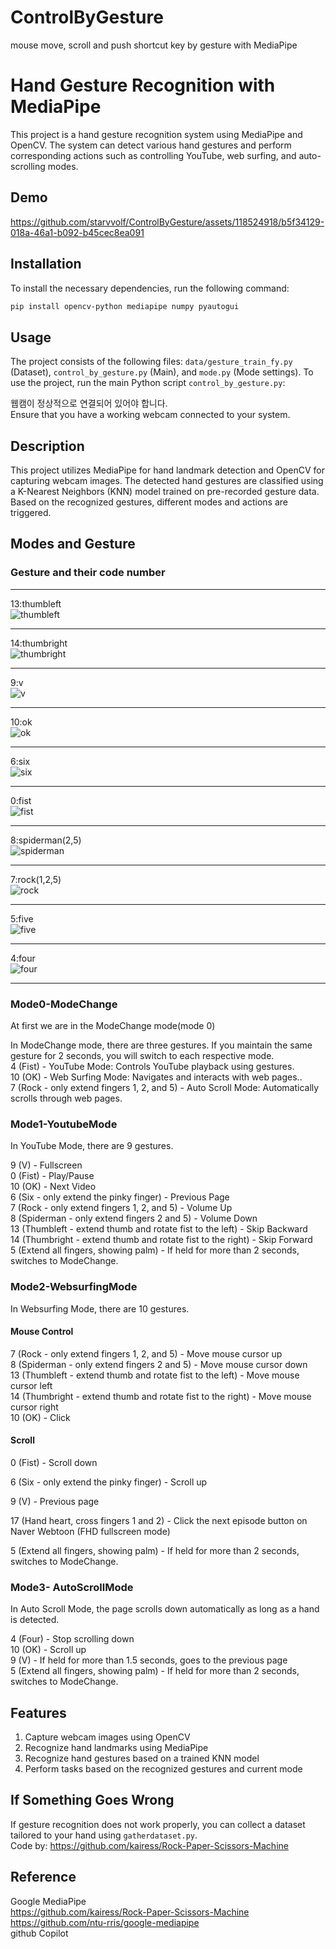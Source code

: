 # ControlByGesture
mouse move, scroll and push shortcut key by gesture with MediaPipe
# Hand Gesture Recognition with MediaPipe

This project is a hand gesture recognition system using MediaPipe and OpenCV. The system can detect various hand gestures and perform corresponding actions such as controlling YouTube, web surfing, and auto-scrolling modes.

## Demo
https://github.com/starvvolf/ControlByGesture/assets/118524918/b5f34129-018a-46a1-b092-b45cec8ea091


## Installation
   
To install the necessary dependencies, run the following command:   
```bash
pip install opencv-python mediapipe numpy pyautogui
```


## Usage
The project consists of the following files: `data/gesture_train_fy.py` (Dataset), `control_by_gesture.py` (Main), and `mode.py` (Mode settings).
To use the project, run the main Python script `control_by_gesture.py`:

웹캠이 정상적으로 연결되어 있어야 합니다.   
Ensure that you have a working webcam connected to your system.


## Description
  
This project utilizes MediaPipe for hand landmark detection and OpenCV for capturing webcam images. The detected hand gestures are classified using a K-Nearest Neighbors (KNN) model trained on pre-recorded gesture data. Based on the recognized gestures, different modes and actions are triggered.

## Modes and Gesture
### Gesture and their code number    
****
13:thumbleft    
![thumbleft](https://github.com/starvvolf/ControlByGesture/assets/118524918/9afec3d1-df53-4282-b6d5-44aff8cd8907)   
****
14:thumbright      
![thumbright](https://github.com/starvvolf/ControlByGesture/assets/118524918/d2bdb9ce-fabb-4b1d-9b2e-84084bdf1a14)  
****
9:v  
![v](https://github.com/starvvolf/ControlByGesture/assets/118524918/17820310-0f34-4f5e-beab-333341a46b3e)   
****
10:ok  
![ok](https://github.com/starvvolf/ControlByGesture/assets/118524918/da6a6b6e-5abe-4cac-a840-91126df4d343)
****  
6:six   
![six](https://github.com/starvvolf/ControlByGesture/assets/118524918/049d5cff-1f12-486b-80bb-9d487a5cd113)
****
0:fist   
![fist](https://github.com/starvvolf/ControlByGesture/assets/118524918/dd0cfabf-9b11-42be-b5eb-dd14d9f28def)
****  
8:spiderman(2,5)   
![spiderman](https://github.com/starvvolf/ControlByGesture/assets/118524918/7835bc16-f96e-419f-9290-ae35b33a64a5)
****   
7:rock(1,2,5)   
![rock](https://github.com/starvvolf/ControlByGesture/assets/118524918/928a5b66-bf4e-430a-91f9-c5ba852c7d4e)
****   
5:five   
![five](https://github.com/starvvolf/ControlByGesture/assets/118524918/b0688c3c-64e6-4943-af84-245aa8f7c9bb)
**** 
4:four   
![four](https://github.com/starvvolf/ControlByGesture/assets/118524918/7816cf33-1da3-492f-adc0-60f3ec7c4270)
****

### Mode0-ModeChange
At first we are in the ModeChange mode(mode 0)    
   
In ModeChange mode, there are three gestures. If you maintain the same gesture for 2 seconds, you will switch to each respective mode.   
4 (Fist) - YouTube Mode: Controls YouTube playback using gestures.     
10 (OK) - Web Surfing Mode: Navigates and interacts with web pages..     
7 (Rock - only extend fingers 1, 2, and 5) - Auto Scroll Mode: Automatically scrolls through web pages.   

### Mode1-YoutubeMode   
   
In YouTube Mode, there are 9 gestures.   

9 (V) - Fullscreen   
0 (Fist) - Play/Pause   
10 (OK) - Next Video   
6 (Six - only extend the pinky finger) - Previous Page   
7 (Rock - only extend fingers 1, 2, and 5) - Volume Up   
8 (Spiderman - only extend fingers 2 and 5) - Volume Down   
13 (Thumbleft - extend thumb and rotate fist to the left) - Skip Backward   
14 (Thumbright - extend thumb and rotate fist to the right) - Skip Forward   
5 (Extend all fingers, showing palm) - If held for more than 2 seconds, switches to ModeChange.   

### Mode2-WebsurfingMode   

In Websurfing Mode, there are 10 gestures.
#### Mouse Control       
7 (Rock - only extend fingers 1, 2, and 5) - Move mouse cursor up   
8 (Spiderman - only extend fingers 2 and 5) - Move mouse cursor down   
13 (Thumbleft - extend thumb and rotate fist to the left) - Move mouse cursor left   
14 (Thumbright - extend thumb and rotate fist to the right) - Move mouse cursor right   
10 (OK) - Click     

#### Scroll  
0 (Fist) - Scroll down   

6 (Six - only extend the pinky finger) - Scroll up   

9 (V) - Previous page   

17 (Hand heart, cross fingers 1 and 2) - Click the next episode button on Naver Webtoon (FHD fullscreen mode)   

5 (Extend all fingers, showing palm) - If held for more than 2 seconds, switches to ModeChange.   

### Mode3- AutoScrollMode      
In Auto Scroll Mode, the page scrolls down automatically as long as a hand is detected.   

4 (Four) - Stop scrolling down   
10 (OK) - Scroll up   
9 (V) - If held for more than 1.5 seconds, goes to the previous page   
5 (Extend all fingers, showing palm) - If held for more than 2 seconds, switches to ModeChange.   


## Features

1. Capture webcam images using OpenCV   
2. Recognize hand landmarks using MediaPipe   
3. Recognize hand gestures based on a trained KNN model   
4. Perform tasks based on the recognized gestures and current mode   

## If Something Goes Wrong   

If gesture recognition does not work properly, you can collect a dataset tailored to your hand using `gatherdataset.py`.   
Code by: https://github.com/kairess/Rock-Paper-Scissors-Machine   






## Reference   
Google MediaPipe   
https://github.com/kairess/Rock-Paper-Scissors-Machine   
https://github.com/ntu-rris/google-mediapipe  
github Copilot

